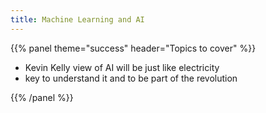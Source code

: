 ```yaml
---
title: Machine Learning and AI
---
```



{{% panel theme="success" header="Topics to cover" %}}

 - Kevin Kelly view of AI will be just like electricity
 - key to understand it and to be part of the revolution

{{% /panel %}}